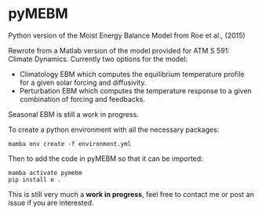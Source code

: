# pyMEBM
Python version of the Moist Energy Balance Model from Roe et al., (2015)

Rewrote from a Matlab version of the model provided for ATM S 591: Climate Dynamics.
Currently two options for the model:
* Climatology EBM which computes the equilibrium temperature profile for a given solar forcing and diffusivity.
* Perturbation EBM which computes the temperature response to a given combination of forcing and feedbacks.

Seasonal EBM is still a work in progress.

To create a python environment with all the necessary packages:

```mamba env create -f environment.yml```

Then to add the code in pyMEBM so that it can be imported:

```
mamba activate pymebm
pip install e .
```


This is still very much a **work in progress**, feel free to contact me or post an issue if you are interested.
